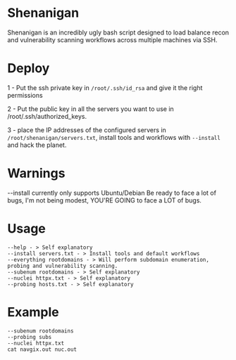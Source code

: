 # Shenanigan
Shenanigan is an incredibly ugly bash script designed to load balance recon and vulnerability scanning workflows across multiple machines via SSH. 

# Deploy 
1 - Put the ssh private key in `/root/.ssh/id_rsa` and give it the right permissions

2 - Put the public key in all the servers you want to use in /root/.ssh/authorized_keys.

3 - place the IP addresses of the configured servers in `/root/shenanigan/servers.txt`, install tools and workflows with `--install` and hack the planet. 

# Warnings 
--install currently only supports Ubuntu/Debian 
Be ready to face a lot of bugs, I'm not being modest, YOU'RE GOING to face a LOT of bugs. 

# Usage
```
--help - > Self explanatory 
--install servers.txt - > Install tools and default workflows
--everything rootdomains - > Will perform subdomain enumeration, probing and vulnerability scanning.    
--subenum rootdomains - > Self explanatory  
--nuclei httpx.txt - > Self explanatory 
--probing hosts.txt - > Self explanatory 
```
# Example
```
--subenum rootdomains 
--probing subs 
--nuclei httpx.txt 
cat navgix.out nuc.out 
```
